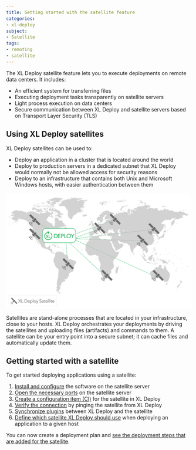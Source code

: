 ```yaml
---
title: Getting started with the satellite feature
categories:
- xl-deploy
subject:
- Satellite
tags:
- remoting
- satellite
---
```


The XL Deploy satellite feature lets you to execute deployments on remote data centers. It includes:

* An efficient system for transferring files
* Executing deployment tasks transparently on satellite servers
* Light process execution on data centers
* Secure communication between XL Deploy and satellite servers based on Transport Layer Security (TLS)


## Using XL Deploy satellites

XL Deploy satellites can be used to:

* Deploy an application in a cluster that is located around the world
* Deploy to production servers in a dedicated subnet that XL Deploy would normally not be allowed access for security reasons
* Deploy to an infrastructure that contains both Unix and Microsoft Windows hosts, with easier authentication between them

![image](images/xl-deploy-satellite-feature.png) 

Satellites are stand-alone processes that are located in your infrastructure, close to your hosts. XL Deploy orchestrates your deployments by driving the satellites and uploading files (artifacts) and commands to them. A satellite can be your entry point into a secure subnet; it can cache files and automatically update them.

## Getting started with a satellite

To get started deploying applications using a satellite:

1. [Install and configure](/xl-deploy/how-to/install-and-configure-a-satellite-server.html) the software on the satellite server
1. [Open the necessary ports](/xl-deploy/how-to/install-and-configure-a-satellite-server.html) on the satellite server
1. [Create a configuration item (CI)](/xl-deploy/how-to/add-a-satellite-server-to-xl-deploy.html) for the satellite in XL Deploy
1. [Verify the connection](/xl-deploy/how-to/ping-a-satellite-from-xl-deploy.html) by pinging the satellite from XL Deploy
1. [Synchronize plugins](/xl-deploy/how-to/synchronize-plugins-with-a-satellite-server.html) between XL Deploy and the satellite
1. [Define which satellite XL Deploy should use](/xl-deploy/how-to/assign-a-satellite-to-a-host.html) when deploying an application to a given host

You can now create a deployment plan and [see the deployment steps that are added for the satellite](/xl-deploy/concept/how-satellites-affect-the-deployment-plan.html).
